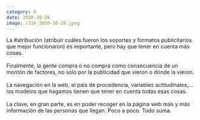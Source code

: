 ```yaml
--- 
category: A 
date: 2020-10-28 
image: /318_2020-10-28.jpeg 
--- 
```


La #atribución (atribuir cuáles fueron los soportes y formatos publicitarios que mejor funcionaron) es importante, pero hay que tener en cuenta más cosas.<br><br>Finalmente, la gente compra o no compra como consecuencia de un montón de factores, no solo por la publicidad que vieron o dónde la vieron. <br><br>La navegación en la web, el país de procedencia, variables actitudinales,... los modelos que hagamos tienen que tener en cuenta todas esas cosas. <br><br>La clave, en gran parte, es en poder recoger en la página web más y más información de las personas que llegan. Poco a poco. Todo suma.